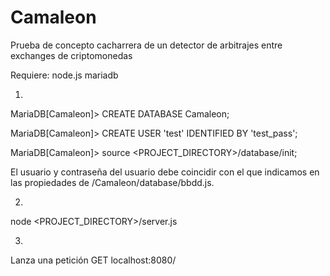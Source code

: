 # Camaleon
Prueba de concepto cacharrera de un detector de arbitrajes entre exchanges de criptomonedas

Requiere:
node.js
mariadb

1. 
MariaDB[Camaleon]> CREATE DATABASE Camaleon;

MariaDB[Camaleon]> CREATE USER 'test' IDENTIFIED BY 'test_pass';

MariaDB[Camaleon]> source <PROJECT_DIRECTORY>/database/init;

El usuario y contraseña del usuario debe coincidir con el que indicamos en las propiedades de /Camaleon/database/bbdd.js.

2. 
node <PROJECT_DIRECTORY>/server.js

3.
Lanza una petición GET localhost:8080/
